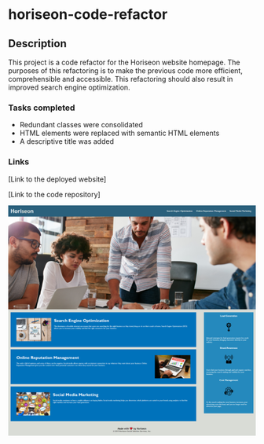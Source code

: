 # horiseon-code-refactor

## Description

This project is a code refactor for the Horiseon website homepage.   The purposes of this refactoring is to make the previous code more efficient, comprehensible and accessible.  This refactoring should also result in improved search engine optimization. 
### Tasks completed
* Redundant classes were consolidated
* HTML elements were replaced with semantic HTML elements
* A descriptive title was added

### Links

[Link to the deployed website]

[Link to the code repository]


![screenshot of index.html](./assets/images/screenshot.png)


